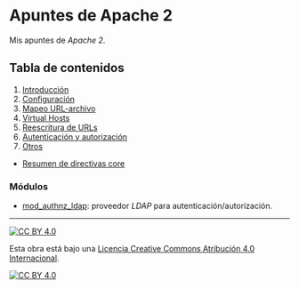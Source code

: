 # Apuntes de Apache 2

Mis apuntes de *Apache 2*.

## Tabla de contenidos

1. [Introducción](capitulos/01-introduccion.md)
1. [Configuración](capitulos/02-configuracion.md)
1. [Mapeo URL-archivo](capitulos/03-mapping.md)
1. [Virtual Hosts](capitulos/04-virtual-hosts.md)
1. [Reescritura de URLs](capitulos/05-rewrite.md)
1. [Autenticación y autorización](capitulos/06-autenticacion-autorizacion.md)
1. [Otros](capitulos/07-otros.md)

- [Resumen de directivas core](capitulos/directivas-core.md)

### Módulos

- [mod_authnz_ldap](capitulos/mod-authnz-ldap.md): proveedor *LDAP* para autenticación/autorización.

---

[![CC BY 4.0][cc-by-shield]][cc-by]

Esta obra está bajo una
[Licencia Creative Commons Atribución 4.0 Internacional][cc-by].

[![CC BY 4.0][cc-by-image]][cc-by]

[cc-by]: https://creativecommons.org/licenses/by/4.0/deed.es
[cc-by-image]: https://i.creativecommons.org/l/by/4.0/88x31.png
[cc-by-shield]: https://img.shields.io/badge/License-CC%20BY%204.0-lightgrey.svg
